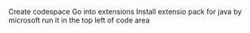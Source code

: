 Create codespace
Go into extensions
Install extensio pack for java by microsoft
run it in the top left of code area